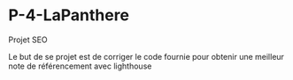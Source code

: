 # P-4-LaPanthere
Projet SEO

Le but de se projet est de corriger le code fournie pour obtenir une meilleur note de référencement avec lighthouse
